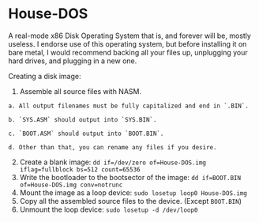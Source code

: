 # House-DOS
A real-mode x86 Disk Operating System that is, and forever will be, mostly useless. I endorse use of this operating system, but before installing it on bare metal, I would recommend backing all your files up, unplugging your hard drives, and plugging in a new one.

Creating a disk image:
  1. Assemble all source files with NASM.
  
    a. All output filenames must be fully capitalized and end in `.BIN`.
    
    b. `SYS.ASM` should output into `SYS.BIN`.
    
    c. `BOOT.ASM` should output into `BOOT.BIN`.
    
    d. Other than that, you can rename any files if you desire.
    
  2. Create a blank image: `dd if=/dev/zero of=House-DOS.img iflag=fullblock bs=512 count=65536`
  3. Write the bootloader to the bootsector of the image: `dd if=BOOT.BIN of=House-DOS.img conv=notrunc`
  4. Mount the image as a loop device: `sudo losetup loop0 House-DOS.img`
  5. Copy all the assembled source files to the device. (Except `BOOT.BIN`)
  6. Unmount the loop device: `sudo losetup -d /dev/loop0`

